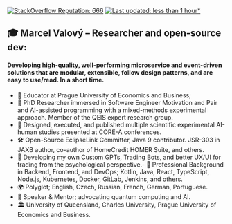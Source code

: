 [![StackOverflow Reputation: 666](https://img.shields.io/badge/StackOverflow-666-F27F33?logo=stackoverflow)](https://stackoverflow.com/users/3832336/marcelv3612) [![Last updated: less than 1 hour*](https://img.shields.io/badge/last%20updated-less%20than%201%20hour*-green)](https://github.com/marcelv3612/marcelv3612/actions)

## 🎓 Marcel Valový – Researcher and open-source dev:

#### Developing high-quality, well-performing microservice and event-driven solutions that are modular, extensible, follow design patterns, and are easy to use/read. In a short time.

- 🔭 Educator at Prague University of Economics and Business;
- 🌱 PhD Researcher immersed in Software Engineer Motivation and Pair and AI-assisted programming with a mixed-methods experimental approach. Member of the QEIS expert research group.
- 🥼 Designed, executed, and published multiple scientific experimental AI-human studies presented at CORE-A conferences.
- 🛠 Open-Source EclipseLink Committer, Java 9 contributor. JSR-303 in JAXB author, co-author of HomeCredit HOMER Suite, and others.
- 🙂 Developing my own Custom GPTs, Trading Bots, and better UX/UI for trading from the psychological perspective.- 💼 Professional Background in Backend, Frontend, and DevOps; Kotlin, Java, React, TypeScript, Node.js, Kubernetes, Docker, GitLab, Jenkins, and others.
- 🌍 Polyglot; English, Czech, Russian, French, German, Portuguese.
- 🎤 Speaker & Mentor; advocating quantum computing and AI.
- 🏛 University of Queensland, Charles University, Prague University of Economics and Business.
